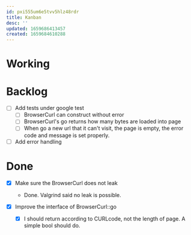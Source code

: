 ```yaml
---
id: pxi555um6e5tvv5hlz48rdr
title: Kanban
desc: ''
updated: 1659686413457
created: 1659684610288
---
```


# Working

# Backlog
- [ ] Add tests under google test
    - [ ] BrowserCurl can construct without error
    - [ ] BrowserCurl's go returns how many bytes are loaded into page
    - [ ] When go a new url that it can't visit, the page is empty, the error code and message is set properly.

- [ ] Add error handling

# Done
- [x] Make sure the BrowserCurl does not leak
    - Done. Valgrind said no leak is possible.

- [x] Improve the interface of BrowserCurl::go
    - [x] I should return according to CURLcode, not the length of page. A simple bool should do.